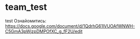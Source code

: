 # team_test

test Ознайомитись:
https://docs.google.com/document/d/1QdrhG61lVUOAfWNWH-C5GmA3pWjzpDMPOfXC_g_fF2U/edit
